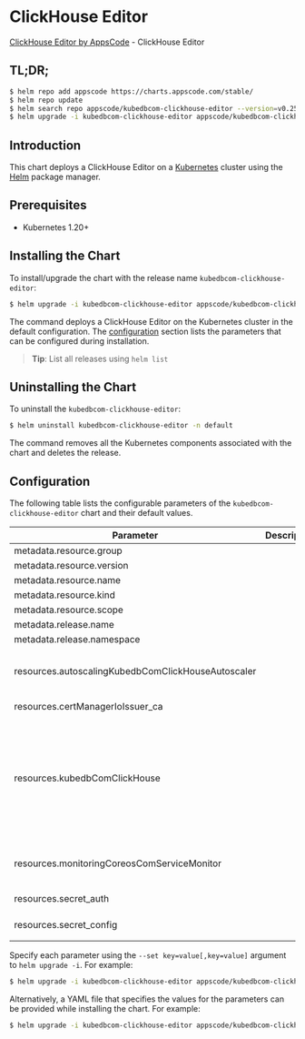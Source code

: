 # ClickHouse Editor

[ClickHouse Editor by AppsCode](https://appscode.com) - ClickHouse Editor

## TL;DR;

```bash
$ helm repo add appscode https://charts.appscode.com/stable/
$ helm repo update
$ helm search repo appscode/kubedbcom-clickhouse-editor --version=v0.25.0
$ helm upgrade -i kubedbcom-clickhouse-editor appscode/kubedbcom-clickhouse-editor -n default --create-namespace --version=v0.25.0
```

## Introduction

This chart deploys a ClickHouse Editor on a [Kubernetes](http://kubernetes.io) cluster using the [Helm](https://helm.sh) package manager.

## Prerequisites

- Kubernetes 1.20+

## Installing the Chart

To install/upgrade the chart with the release name `kubedbcom-clickhouse-editor`:

```bash
$ helm upgrade -i kubedbcom-clickhouse-editor appscode/kubedbcom-clickhouse-editor -n default --create-namespace --version=v0.25.0
```

The command deploys a ClickHouse Editor on the Kubernetes cluster in the default configuration. The [configuration](#configuration) section lists the parameters that can be configured during installation.

> **Tip**: List all releases using `helm list`

## Uninstalling the Chart

To uninstall the `kubedbcom-clickhouse-editor`:

```bash
$ helm uninstall kubedbcom-clickhouse-editor -n default
```

The command removes all the Kubernetes components associated with the chart and deletes the release.

## Configuration

The following table lists the configurable parameters of the `kubedbcom-clickhouse-editor` chart and their default values.

|                     Parameter                      | Description |                                                                                                                                                                                                                                                                                                                                                                                                                                                                                                                                                                                                        Default                                                                                                                                                                                                                                                                                                                                                                                                                                                                                                                                                                                                         |
|----------------------------------------------------|-------------|------------------------------------------------------------------------------------------------------------------------------------------------------------------------------------------------------------------------------------------------------------------------------------------------------------------------------------------------------------------------------------------------------------------------------------------------------------------------------------------------------------------------------------------------------------------------------------------------------------------------------------------------------------------------------------------------------------------------------------------------------------------------------------------------------------------------------------------------------------------------------------------------------------------------------------------------------------------------------------------------------------------------------------------------------------------------------------------------------------------------------------------------------------------------------------------------------------------------|
| metadata.resource.group                            |             | <code>kubedb.com</code>                                                                                                                                                                                                                                                                                                                                                                                                                                                                                                                                                                                                                                                                                                                                                                                                                                                                                                                                                                                                                                                                                                                                                                                                |
| metadata.resource.version                          |             | <code>v1alpha2</code>                                                                                                                                                                                                                                                                                                                                                                                                                                                                                                                                                                                                                                                                                                                                                                                                                                                                                                                                                                                                                                                                                                                                                                                                  |
| metadata.resource.name                             |             | <code>clickhouses</code>                                                                                                                                                                                                                                                                                                                                                                                                                                                                                                                                                                                                                                                                                                                                                                                                                                                                                                                                                                                                                                                                                                                                                                                               |
| metadata.resource.kind                             |             | <code>ClickHouse</code>                                                                                                                                                                                                                                                                                                                                                                                                                                                                                                                                                                                                                                                                                                                                                                                                                                                                                                                                                                                                                                                                                                                                                                                                |
| metadata.resource.scope                            |             | <code>Namespaced</code>                                                                                                                                                                                                                                                                                                                                                                                                                                                                                                                                                                                                                                                                                                                                                                                                                                                                                                                                                                                                                                                                                                                                                                                                |
| metadata.release.name                              |             | <code>RELEASE-NAME</code>                                                                                                                                                                                                                                                                                                                                                                                                                                                                                                                                                                                                                                                                                                                                                                                                                                                                                                                                                                                                                                                                                                                                                                                              |
| metadata.release.namespace                         |             | <code>default</code>                                                                                                                                                                                                                                                                                                                                                                                                                                                                                                                                                                                                                                                                                                                                                                                                                                                                                                                                                                                                                                                                                                                                                                                                   |
| resources.autoscalingKubedbComClickHouseAutoscaler |             | <code>{"apiVersion":"autoscaling.kubedb.com/v1alpha1","kind":"ClickHouseAutoscaler","metadata":{"name":"clickhouse","namespace":"demo"},"spec":{"compute":{"clickhouse":{"maxAllowed":{"cpu":1,"memory":"2Gi"},"minAllowed":{"cpu":"400m","memory":"400Mi"},"podLifeTimeThreshold":"10m","resourceDiffPercentage":20,"trigger":"On"},"nodeTopology":{"name":"standard-basv2-family"}},"databaseRef":{"name":"repl"},"opsRequestOptions":{"apply":"IfReady","timeout":"10m"}}}</code>                                                                                                                                                                                                                                                                                                                                                                                                                                                                                                                                                                                                                                                                                                                                   |
| resources.certManagerIoIssuer_ca                   |             | <code>{"apiVersion":"cert-manager.io/v1","kind":"Issuer","metadata":{"name":"clickhouse-ca","namespace":"demo"},"spec":{"ca":{"secretName":"clickhouse-ca"}}}</code>                                                                                                                                                                                                                                                                                                                                                                                                                                                                                                                                                                                                                                                                                                                                                                                                                                                                                                                                                                                                                                                   |
| resources.kubedbComClickHouse                      |             | <code>{"apiVersion":"kubedb.com/v1alpha2","kind":"ClickHouse","metadata":{"name":"clickhouse","namespace":"default"},"spec":{"clusterTopology":{"clickHouseKeeper":{"node":{"host":"clickhouse-keeper.click-keeper","port":2181}},"cluster":{"name":"click1","podTemplate":{"spec":{"containers":[{"name":"clickhouse","resources":{"limits":{"cpu":"500m","memory":"1Gi"}}}],"nodeSelector":{"app":"clickhouses.kubedb.com","instance":"hello","namespace":"default","nodepool":"standard-bsv2-family"},"podPlacementPolicy":{"name":"default"},"tolerations":[{"effect":"NoSchedule","key":"app","operator":"Equal","value":"clickhouses.kubedb.com"},{"effect":"NoSchedule","key":"instance","operator":"Equal","value":"hello"},{"effect":"NoSchedule","key":"namespace","operator":"Equal","value":"default"},{"effect":"NoSchedule","key":"nodepool","operator":"Equal","value":"standard-bsv2-family"}]}},"replicas":3,"shards":2,"storage":{"accessModes":["ReadWriteOnce"],"resources":{"requests":{"storage":"10Gi"}},"storageClassName":"default"},"storageType":"Durable"}},"deletionPolicy":"WipeOut","serviceTemplates":[{"alias":"primary","spec":{"type":"LoadBalancer"}}],"version":"24.4.1"}}</code> |
| resources.monitoringCoreosComServiceMonitor        |             | <code>{"apiVersion":"monitoring.coreos.com/v1","kind":"ServiceMonitor","metadata":{"name":"clickhouse","namespace":"demo"},"spec":{"endpoints":[{"honorLabels":true,"interval":"30s","path":"/metrics","port":"metrics"}],"namespaceSelector":{"matchNames":["demo"]},"selector":{"matchLabels":{"app.kubernetes.io/instance":"clickhouse","app.kubernetes.io/name":"clickhouses.kubedb.com"}}}}</code>                                                                                                                                                                                                                                                                                                                                                                                                                                                                                                                                                                                                                                                                                                                                                                                                                |
| resources.secret_auth                              |             | <code>{"apiVersion":"v1","kind":"Secret","metadata":{"name":"clickhouse-auth","namespace":"demo"},"stringData":{"password":"thisIs1StrongPassword","username":"root"},"type":"Opaque"}</code>                                                                                                                                                                                                                                                                                                                                                                                                                                                                                                                                                                                                                                                                                                                                                                                                                                                                                                                                                                                                                          |
| resources.secret_config                            |             | <code>{"apiVersion":"v1","kind":"Secret","metadata":{"name":"clickhouse-config","namespace":"demo"},"stringData":{"clickhouse.cnf":"[mysqld]\nmax_connections = 200\nread_buffer_size = 1048576\n"},"type":"Opaque"}</code>                                                                                                                                                                                                                                                                                                                                                                                                                                                                                                                                                                                                                                                                                                                                                                                                                                                                                                                                                                                            |


Specify each parameter using the `--set key=value[,key=value]` argument to `helm upgrade -i`. For example:

```bash
$ helm upgrade -i kubedbcom-clickhouse-editor appscode/kubedbcom-clickhouse-editor -n default --create-namespace --version=v0.25.0 --set metadata.resource.group=kubedb.com
```

Alternatively, a YAML file that specifies the values for the parameters can be provided while
installing the chart. For example:

```bash
$ helm upgrade -i kubedbcom-clickhouse-editor appscode/kubedbcom-clickhouse-editor -n default --create-namespace --version=v0.25.0 --values values.yaml
```
